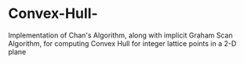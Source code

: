 # Convex-Hull-
Implementation of Chan's Algorithm, along with implicit Graham Scan Algorithm, for computing Convex Hull for integer lattice points in a 2-D plane 
